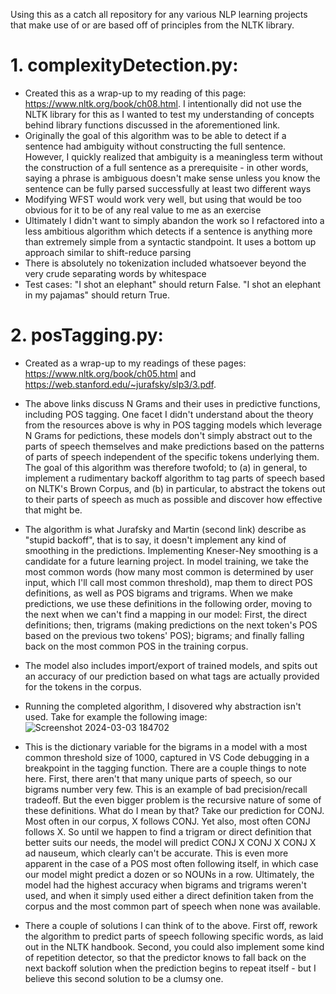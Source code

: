 Using this as a catch all repository for any various NLP learning projects that make use of or are based off of principles from the NLTK library.

# 1. complexityDetection.py:

- Created this as a wrap-up to my reading of this page: https://www.nltk.org/book/ch08.html. I intentionally did not use the NLTK library for this as I wanted to test my understanding of concepts behind library functions discussed in the aforementioned link.
- Originally the goal of this algorithm was to be able to detect if a sentence had ambiguity without constructing the full sentence. However, I quickly realized that ambiguity is a meaningless term without the construction of a full sentence as a prerequisite - in other words, saying a phrase is ambiguous doesn't make sense unless you know the sentence can be fully parsed successfully at least two different ways
- Modifying WFST would work very well, but using that would be too obvious for it to be of any real value to me as an exercise
- Ultimately I didn't want to simply abandon the work so I refactored into a less ambitious algorithm which detects if a sentence is anything more than extremely simple from a syntactic standpoint. It uses a bottom up approach similar to shift-reduce parsing
- There is absolutely no tokenization included whatsoever beyond the very crude separating words by whitespace
- Test cases: "I shot an elephant" should return False. "I shot an elephant in my pajamas" should return True.

# 2. posTagging.py:

- Created as a wrap-up to my readings of these pages: https://www.nltk.org/book/ch05.html and https://web.stanford.edu/~jurafsky/slp3/3.pdf.
- The above links discuss N Grams and their uses in predictive functions, including POS tagging. One facet I didn't understand about the theory from the resources above is why in POS tagging models which leverage N Grams for pedictions, these models don't simply abstract out to the parts of speech themselves and make predictions based on the patterns of parts of speech independent of the specific tokens underlying them. The goal of this algorithm was therefore twofold; to (a) in general, to implement a rudimentary backoff algorithm to tag parts of speech based on NLTK's Brown Corpus, and (b) in particular, to abstract the tokens out to their parts of speech as much as possible and discover how effective that might be.
- The algorithm is what Jurafsky and Martin (second link) describe as "stupid backoff", that is to say, it doesn't implement any kind of smoothing in the predictions. Implementing Kneser-Ney smoothing is a candidate for a future learning project. In model training, we take the most common words (how many most common is determined by user input, which I'll call most common threshold), map them to direct POS definitions, as well as POS bigrams and trigrams. When we make predictions, we use these definitions in the following order, moving to the next when we can't find a mapping in our model: First, the direct definitions; then, trigrams (making predictions on the next token's POS based on the previous two tokens' POS); bigrams; and finally falling back on the most common POS in the training corpus.
- The model also includes import/export of trained models, and spits out an accuracy of our prediction based on what tags are actually provided for the tokens in the corpus.
- Running the completed algorithm, I disovered why abstraction isn't used. Take for example the following image:
![Screenshot 2024-03-03 184702](https://github.com/jeremyhorwich/nltkLearning/assets/71720955/4711232e-b4b7-4bb1-ac7a-511f47176ea6)

- This is the dictionary variable for the bigrams in a model with a most common threshold size of 1000, captured in VS Code debugging in a breakpoint in the tagging function. There are a couple things to note here. First, there aren't that many unique parts of speech, so our bigrams number very few. This is an example of bad precision/recall tradeoff. But the even bigger problem is the recursive nature of some of these definitions. What do I mean by that? Take our prediction for CONJ. Most often in our corpus, X follows CONJ. Yet also, most often CONJ follows X. So until we happen to find a trigram or direct definition that better suits our needs, the model will predict CONJ X CONJ X CONJ X ad nauseum, which clearly can't be accurate. This is even more apparent in the case of a POS most often following itself, in which case our model might predict a dozen or so NOUNs in a row. Ultimately, the model had the highest accuracy when bigrams and trigrams weren't used, and when it simply used either a direct definition taken from the corpus and the most common part of speech when none was available. 
- There a couple of solutions I can think of to the above. First off, rework the algorithm to predict parts of speech following specific words, as laid out in the NLTK handbook. Second, you could also implement some kind of repetition detector, so that the predictor knows to fall back on the next backoff solution when the prediction begins to repeat itself - but I believe this second solution to be a clumsy one. 
